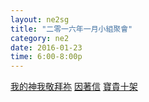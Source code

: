 ```yaml
---
layout: ne2sg
title: "二零一六年一月小組聚會"
category: ne2
date: 2016-01-23
time: 6:00-8:00p
---
```

<span>[我的神我敬拜祢](http://www.youtube.com/watch?v=kdPRftyhEVc)</span>
<span>[因著信](http://www.youtube.com/watch?v=oassA_g8Q1g)</span>
<span>[寶貴十架](http://www.youtube.com/watch?v=4d1y6iQLdLE)</span>
